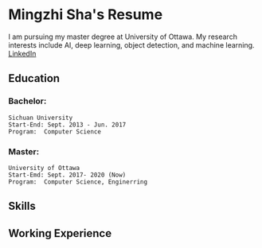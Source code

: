# Mingzhi Sha's Resume

I am pursuing my master degree at University of Ottawa. My research interests include AI, deep learning, object detection, and machine learning. 
[LinkedIn](https://www.linkedin.com/in/mingzhi-sha-77a04b172/)
## Education

### Bachelor: 
```
Sichuan University 
Start-End: Sept. 2013 - Jun. 2017 
Program:  Computer Science
```

### Master:
```
University of Ottawa 
Start-Emd: Sept. 2017- 2020 (Now)
Program:  Computer Science, Enginerring
```
## Skills

## Working Experience
